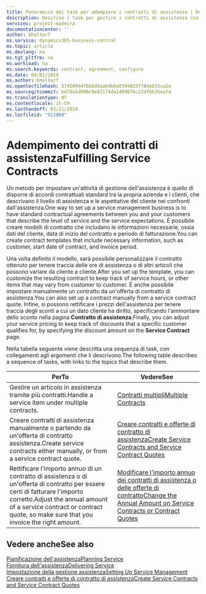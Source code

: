 ```yaml
---
title: Panoramica dei task per adempiere i contratti di assistenza | Documenti Microsoft
description: Descrive i task per gestire i contratti di assistenza con i clienti.
services: project-madeira
documentationcenter: ''
author: bholtorf
ms.service: dynamics365-business-central
ms.topic: article
ms.devlang: na
ms.tgt_pltfrm: na
ms.workload: na
ms.search.keywords: contract, agreement, configure
ms.date: 04/01/2019
ms.author: bholtorf
ms.openlocfilehash: 574509447668d0aab4bba0394029f784eb55ca2e
ms.sourcegitcommit: bd78a5d990c9e83174da1409076c22df8b35eafd
ms.translationtype: HT
ms.contentlocale: it-CH
ms.lasthandoff: 03/31/2019
ms.locfileid: "912068"
---
```

# <a name="fulfilling-service-contracts"></a><span data-ttu-id="90737-103">Adempimento dei contratti di assistenza</span><span class="sxs-lookup"><span data-stu-id="90737-103">Fulfilling Service Contracts</span></span> 
<span data-ttu-id="90737-104">Un metodo per impostare un'attività di gestione dell'assistenza è quello di disporre di accordi contrattuali standard tra la propria azienda e i clienti, che descrivano il livello di assistenza e le aspettative del cliente nei confronti dall'assistenza.</span><span class="sxs-lookup"><span data-stu-id="90737-104">One way to set up a service management business is to have standard contractual agreements between you and your customers that describe the level of service and the service expectations.</span></span> <span data-ttu-id="90737-105">È possibile creare modelli di contratto che includano le informazioni necessarie, ossia dati del cliente, data di inizio del contratto e periodo di fatturazione.</span><span class="sxs-lookup"><span data-stu-id="90737-105">You can create contract templates that include necessary information, such as customer, start date of contract, and invoice period.</span></span>  
  
<span data-ttu-id="90737-106">Una volta definito il modello, sarà possibile personalizzare il contratto ottenuto per tenere traccia delle ore di assistenza o di altri articoli che possono variare da cliente a cliente.</span><span class="sxs-lookup"><span data-stu-id="90737-106">After you set up the template, you can customize the resulting contract to keep track of service hours, or other items that may vary from customer to customer.</span></span> <span data-ttu-id="90737-107">È anche possibile impostare manualmente un contratto da un'offerta di contratto di assistenza.</span><span class="sxs-lookup"><span data-stu-id="90737-107">You can also set up a contract manually from a service contract quote.</span></span> <span data-ttu-id="90737-108">Infine, si possono rettificare i prezzi dell'assistenza per tenere traccia degli sconti a cui un dato cliente ha diritto, specificando l'ammontare dello sconto nella pagina **Contratto di assistenza**.</span><span class="sxs-lookup"><span data-stu-id="90737-108">Finally, you can adjust your service pricing to keep track of discounts that a specific customer qualifies for, by specifying the discount amount on the **Service Contract** page.</span></span>  

<span data-ttu-id="90737-109">Nella tabella seguente viene descritta una sequenza di task, con collegamenti agli argomenti che li descrivono.</span><span class="sxs-lookup"><span data-stu-id="90737-109">The following table describes a sequence of tasks, with links to the topics that describe them.</span></span>   
  
|<span data-ttu-id="90737-110">**Per**</span><span class="sxs-lookup"><span data-stu-id="90737-110">**To**</span></span>|<span data-ttu-id="90737-111">**Vedere**</span><span class="sxs-lookup"><span data-stu-id="90737-111">**See**</span></span>|  
|------------|-------------|  
|<span data-ttu-id="90737-112">Gestire un articolo in assistenza tramite più contratti.</span><span class="sxs-lookup"><span data-stu-id="90737-112">Handle a service item under multiple contracts.</span></span> | [<span data-ttu-id="90737-113">Contratti multipli</span><span class="sxs-lookup"><span data-stu-id="90737-113">Multiple Contracts</span></span>](service-multiple-contracts.md)|  
|<span data-ttu-id="90737-114">Creare contratti di assistenza manualmente o partendo da un'offerta di contratto assistenza.</span><span class="sxs-lookup"><span data-stu-id="90737-114">Create service contracts either manually, or from a service contract quote.</span></span>| [<span data-ttu-id="90737-115">Creare contratti e offerte di contratto di assistenza</span><span class="sxs-lookup"><span data-stu-id="90737-115">Create Service Contracts and Service Contract Quotes</span></span>](service-how-to-create-service-contracts-and-service-contract-quotes.md)|
|<span data-ttu-id="90737-116">Rettificare l'importo annuo di un contratto di assistenza o di un'offerta di contratto per essere certi di fatturare l'importo corretto.</span><span class="sxs-lookup"><span data-stu-id="90737-116">Adjust the annual amount of a service contract or contract quote, so make sure that you invoice the right amount.</span></span>|[<span data-ttu-id="90737-117">Modificare l'importo annuo dei contratti di assistenza o delle offerte di contratto</span><span class="sxs-lookup"><span data-stu-id="90737-117">Change the Annual Amount on Service Contracts or Contract Quotes</span></span>](service-how-to-change-the-annual-amount-on-service-contracts-or-contract-quotes.md)|

## <a name="see-also"></a><span data-ttu-id="90737-118">Vedere anche</span><span class="sxs-lookup"><span data-stu-id="90737-118">See also</span></span>
[<span data-ttu-id="90737-119">Pianificazione dell'assistenza</span><span class="sxs-lookup"><span data-stu-id="90737-119">Planning Service</span></span>](service-plan-service.md)  
[<span data-ttu-id="90737-120">Fornitura dell'assistenza</span><span class="sxs-lookup"><span data-stu-id="90737-120">Delivering Service</span></span>](service-deliver-service.md)  
[<span data-ttu-id="90737-121">Impostazione della gestione assistenza</span><span class="sxs-lookup"><span data-stu-id="90737-121">Setting Up Service Management</span></span>](service-setup-service.md)  
[<span data-ttu-id="90737-122">Creare contratti e offerte di contratto di assistenza</span><span class="sxs-lookup"><span data-stu-id="90737-122">Create Service Contracts and Service Contract Quotes</span></span>](service-how-to-create-service-contracts-and-service-contract-quotes.md)  
